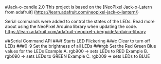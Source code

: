 #Jack-o-candle 2.0
This project is based on the [NeoPixel Jack-o-Latern from adafruit]
(https://learn.adafruit.com/neopixel-jack-o-lantern/)

Serial commands were added to control the states of the LEDs.  Read more about using the NeoPixel Arduino library when updating the code.
https://learn.adafruit.com/adafruit-neopixel-uberguide/arduino-library

##Serial Command API
###f
Starts LED Flickering
###c
Clear to turn off LEDs
###0-9
Set the brightness of all LEDs
###rgb
Set the Red Green Blue values for the LEDs 
Example A. rgb900    -> sets LEDs to RED
Example B. rgb090    -> sets LEDs to GREEN
Example C. rgb009    -> sets LEDs to BLUE



